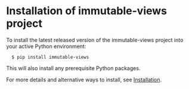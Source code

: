 Installation of immutable-views project
=======================================

To install the latest released version of the
immutable-views project into your active Python environment:

      $ pip install immutable-views

This will also install any prerequisite Python packages.

For more details and alternative ways to install, see
[Installation](https://immutable-views.readthedocs.io/en/stable/intro.html#installation).
